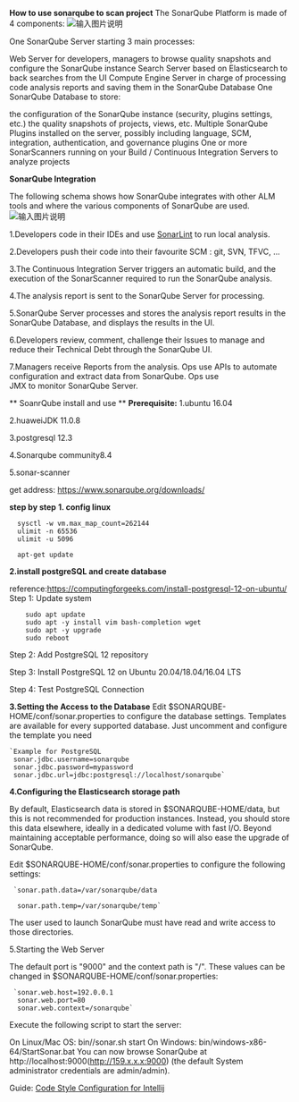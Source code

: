  **How to use sonarqube to scan project** 
The SonarQube Platform is made of 4 components:
![输入图片说明](https://images.gitee.com/uploads/images/2020/0811/120744_5c9392ed_7785218.png "屏幕截图.png")

One SonarQube Server starting 3 main processes:

Web Server for developers, managers to browse quality snapshots and configure the SonarQube instance
Search Server based on Elasticsearch to back searches from the UI
Compute Engine Server in charge of processing code analysis reports and saving them in the SonarQube Database
One SonarQube Database to store:

the configuration of the SonarQube instance (security, plugins settings, etc.)
the quality snapshots of projects, views, etc.
Multiple SonarQube Plugins installed on the server, possibly including language, SCM, integration, authentication, and governance plugins
One or more SonarScanners running on your Build / Continuous Integration Servers to analyze projects

 **SonarQube Integration** 

The following schema shows how SonarQube integrates with other ALM tools and where the various components of SonarQube are used.
![输入图片说明](https://images.gitee.com/uploads/images/2020/0811/120903_98167d65_7785218.png "屏幕截图.png")

1.Developers code in their IDEs and use [SonarLint](https://www.sonarlint.org/) to run local analysis.

2.Developers push their code into their favourite SCM : git, SVN, TFVC, ...

3.The Continuous Integration Server triggers an automatic build, and the execution of the SonarScanner required to run the 
  SonarQube analysis.

4.The analysis report is sent to the SonarQube Server for processing.

5.SonarQube Server processes and stores the analysis report results in the SonarQube Database, and displays the results in the 
  UI.

6.Developers review, comment, challenge their Issues to manage and reduce their Technical Debt through the SonarQube UI.

7.Managers receive Reports from the analysis. Ops use APIs to automate configuration and extract data from SonarQube. Ops use             
  JMX to monitor SonarQube Server.


 ** SoanrQube install and use ** 
  **Prerequisite:** 
   1.ubuntu 16.04

   2.huaweiJDK 11.0.8

   3.postgresql 12.3

   4.Sonarqube community8.4 

   5.sonar-scanner 

   get address: https://www.sonarqube.org/downloads/

   **step by step** 
  **1. config linux** 
 
    

      sysctl -w vm.max_map_count=262144
      ulimit -n 65536
      ulimit -u 5096

      apt-get update

    

**2.install postgreSQL and create database**

  reference:https://computingforgeeks.com/install-postgresql-12-on-ubuntu/
    Step 1: Update system
        
        
        sudo apt update 
        sudo apt -y install vim bash-completion wget
        sudo apt -y upgrade
        sudo reboot

  Step 2: Add PostgreSQL 12 repository

  Step 3: Install PostgreSQL 12 on Ubuntu 20.04/18.04/16.04 LTS

  Step 4: Test PostgreSQL Connection

**3.Setting the Access to the Database** 
 Edit $SONARQUBE-HOME/conf/sonar.properties to configure the database settings. Templates are available for every supported 
    database. Just uncomment and configure the template you need

    

    `Example for PostgreSQL
     sonar.jdbc.username=sonarqube
     sonar.jdbc.password=mypassword
     sonar.jdbc.url=jdbc:postgresql://localhost/sonarqube`

 **4.Configuring the Elasticsearch storage path** 

By default, Elasticsearch data is stored in $SONARQUBE-HOME/data, but this is not recommended for production instances. Instead, you should store this data elsewhere, ideally in a dedicated volume with fast I/O. Beyond maintaining acceptable performance, doing so will also ease the upgrade of SonarQube.

Edit $SONARQUBE-HOME/conf/sonar.properties to configure the following settings:

     `sonar.path.data=/var/sonarqube/data

      sonar.path.temp=/var/sonarqube/temp`

The user used to launch SonarQube must have read and write access to those directories.

5.Starting the Web Server

The default port is "9000" and the context path is "/". These values can be changed in $SONARQUBE-HOME/conf/sonar.properties:


     `sonar.web.host=192.0.0.1
      sonar.web.port=80
      sonar.web.context=/sonarqube`

Execute the following script to start the server:

On Linux/Mac OS: bin//sonar.sh start
On Windows: bin/windows-x86-64/StartSonar.bat
You can now browse SonarQube at http://localhost:9000(http://159.x.x.x:9000) (the default System administrator credentials are admin/admin).


Guide:
  [Code Style Configuration for Intellij](https://github.com/SonarSource/sonar-developer-toolset)